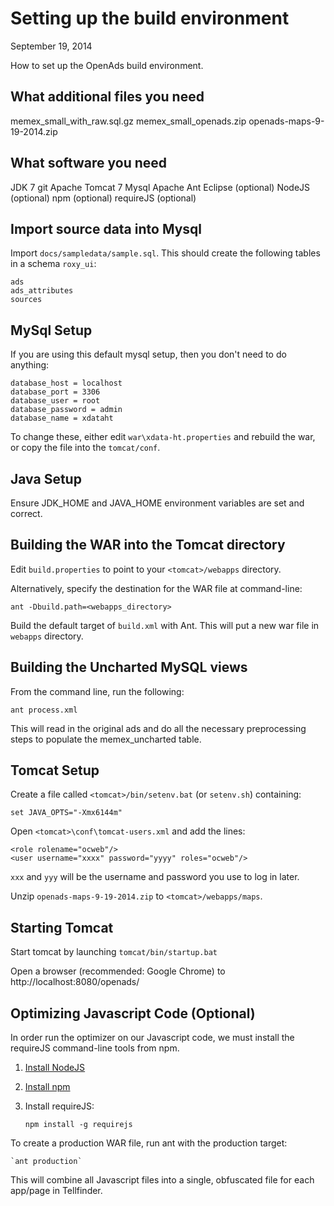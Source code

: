 
# Setting up the build environment
September 19, 2014

How to set up the OpenAds build environment.

## What additional files you need
memex_small_with_raw.sql.gz
memex_small_openads.zip
openads-maps-9-19-2014.zip

## What software you need
JDK 7
git
Apache Tomcat 7
Mysql
Apache Ant
Eclipse (optional)
NodeJS (optional)
npm (optional)
requireJS (optional)

## Import source data into Mysql
Import `docs/sampledata/sample.sql`. This should create the following tables in a schema `roxy_ui`:

	ads
	ads_attributes
	sources
	
## MySql Setup
If you are using this default mysql setup, then you don't need to do anything:

	database_host = localhost
	database_port = 3306
	database_user = root
	database_password = admin
	database_name = xdataht
	
To change these, either edit `war\xdata-ht.properties` and rebuild the war, or copy the file into the `tomcat/conf`.

## Java Setup
Ensure JDK_HOME and JAVA_HOME environment variables are set and correct.

## Building the WAR into the Tomcat directory
Edit `build.properties` to point to your `<tomcat>/webapps` directory.

Alternatively, specify the destination for the WAR file at command-line:

	ant -Dbuild.path=<webapps_directory>
	
Build the default target of `build.xml` with Ant. This will put a new war file in `webapps` directory.

## Building the Uncharted MySQL views
From the command line, run the following:

	ant process.xml
	 
This will read in the original ads and do all the necessary preprocessing steps to populate the memex_uncharted table.

## Tomcat Setup
Create a file called `<tomcat>/bin/setenv.bat` (or `setenv.sh`) containing:

	set JAVA_OPTS="-Xmx6144m"
	
Open `<tomcat>\conf\tomcat-users.xml` and add the lines:

	<role rolename="ocweb"/>
	<user username="xxxx" password="yyyy" roles="ocweb"/>

`xxx` and `yyy` will be the username and password you use to log in later.

Unzip `openads-maps-9-19-2014.zip` to `<tomcat>/webapps/maps`.

## Starting Tomcat
Start tomcat by launching `tomcat/bin/startup.bat`

Open a browser (recommended: Google Chrome) to http://localhost:8080/openads/

## Optimizing Javascript Code (Optional)
In order run the optimizer on our Javascript code, we must install the requireJS command-line tools from npm.

1)  [Install NodeJS](https://nodejs.org/)

2)  [Install npm](https://www.npmjs.com/)

3)  Install requireJS:

    `npm install -g requirejs`

To create a production WAR file, run ant with the production target:

    `ant production`

This will combine all Javascript files into a single, obfuscated file for each app/page in Tellfinder.

